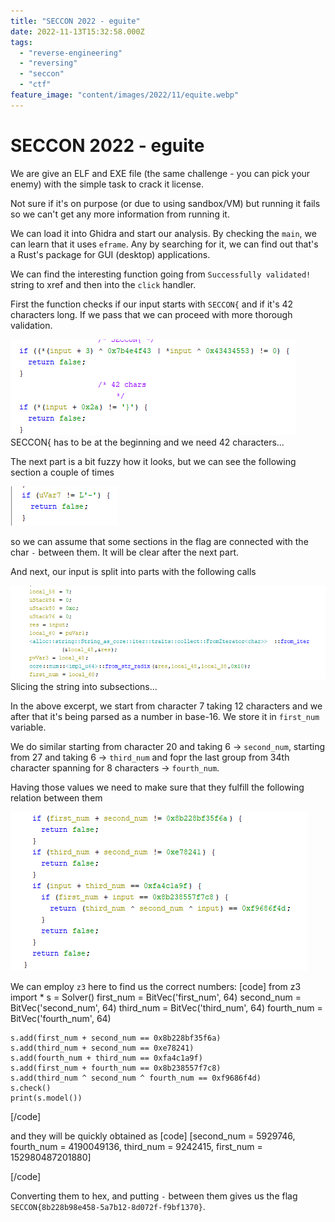 ```yaml
---
title: "SECCON 2022 - eguite"
date: 2022-11-13T15:32:58.000Z
tags:
  - "reverse-engineering"
  - "reversing"
  - "seccon"
  - "ctf"
feature_image: "content/images/2022/11/equite.webp"
---
```


# SECCON 2022 - eguite

We are give an ELF and EXE file (the same challenge - you can pick your enemy) with the simple task to crack it license.

Not sure if it's on purpose (or due to using sandbox/VM) but running it fails so we can't get any more information from running it.

We can load it into Ghidra and start our analysis. By checking the `main`, we can learn that it uses `eframe`. Any by searching for it, we can find out that's a Rust's package for GUI (desktop) applications.

We can find the interesting function going from `Successfully validated!` string to xref and then into the `click` handler.

First the function checks if our input starts with `SECCON{` and if it's 42 characters long. If we pass that we can proceed with more thorough validation.

![](content/images/2022/11/image-5.png)SECCON{ has to be at the beginning and we need 42 characters...

The next part is a bit fuzzy how it looks, but we can see the following section a couple of times

![](content/images/2022/11/image-7.png)

so we can assume that some sections in the flag are connected with the char `-` between them. It will be clear after the next part.

And next, our input is split into parts with the following calls

![](content/images/2022/11/image-4.png)Slicing the string into subsections...

In the above excerpt, we start from character 7 taking 12 characters and we after that it's being parsed as a number in base-16. We store it in `first_num` variable.

We do similar starting from character 20 and taking 6 -> `second_num`, starting from 27 and taking 6 -> `third_num` and fopr the last group from 34th character spanning for 8 characters -> `fourth_num`.

Having those values we need to make sure that they fulfill the following relation between them

![](content/images/2022/11/image-6.png)

We can employ `z3` here to find us the correct numbers:
[code]
    from z3 import *
    s = Solver()
    first_num = BitVec('first_num', 64)
    second_num = BitVec('second_num', 64)
    third_num = BitVec('third_num', 64)
    fourth_num = BitVec('fourth_num', 64)

    s.add(first_num + second_num == 0x8b228bf35f6a)
    s.add(third_num + second_num == 0xe78241)
    s.add(fourth_num + third_num == 0xfa4c1a9f)
    s.add(first_num + fourth_num == 0x8b238557f7c8)
    s.add(third_num ^ second_num ^ fourth_num == 0xf9686f4d)
    s.check()
    print(s.model())

[/code]

and they will be quickly obtained as
[code]
    [second_num = 5929746,
     fourth_num = 4190049136,
     third_num = 9242415,
     first_num = 152980487201880]

[/code]

Converting them to hex, and putting `-` between them gives us the flag `SECCON{8b228b98e458-5a7b12-8d072f-f9bf1370}`.

